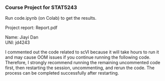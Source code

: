 ### Course Project for STAT5243

Run code.ipynb (on Colab) to get the results.

Project report: Report.pdf

Name: Jiayi Dan   
UNI: jd4243

I commented out the code related to scVI because it will take hours to run it and may cause OOM issues if you continue running the following code. Therefore, I strongly recommend running the remaining uncommented code first, then restarting the session, uncommenting, and rerun the code. The process can be completed successfully after restarting.


